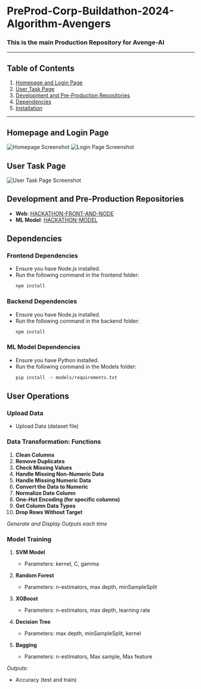 # PreProd-Corp-Buildathon-2024-Algorithm-Avengers

### This is the main Production Repository for Avenge-AI

---

## Table of Contents
1. [Homepage and Login Page](#homepage-and-login-page)
2. [User Task Page](#user-task-page)
3. [Development and Pre-Production Repositories](#development-and-pre-production-repositories)
4. [Dependencies](#dependencies)
5. [Installation](#installation)

---

## Homepage and Login Page

![Homepage Screenshot](https://github.com/user-attachments/assets/25c6edfc-c8a7-40c4-aa3f-cdb6581d449f)
![Login Page Screenshot](https://github.com/user-attachments/assets/5179cb35-3dd8-48be-87dc-bbf99c7aad3c)

## User Task Page

![User Task Page Screenshot](https://github.com/user-attachments/assets/9ee83c20-528b-4ac2-8f61-988170216194)

## Development and Pre-Production Repositories

- **Web**: [HACKATHON-FRONT-AND-NODE](https://github.com/aryanshdev/HACKATHON-FRONT-AND-NODE)
- **ML Model**: [HACKATHON-MODEL](https://github.com/aryanshdev/HACKATHON-MODEL)

## Dependencies

### Frontend Dependencies
- Ensure you have Node.js installed.
- Run the following command in the frontend folder:
  ```bash
  npm install

### Backend Dependencies
- Ensure you have Node.js installed.
- Run the following command in the backend folder:
  ```bash
  npm install

### ML Model Dependencies
- Ensure you have Python installed.
- Run the following command in the Models folder:
  ```bash
  pip install -r models/requirements.txt

## User Operations

### Upload Data
- Upload Data (dataset file)

### Data Transformation: Functions
1. **Clean Columns**
2. **Remove Duplicates**
3. **Check Missing Values**
4. **Handle Missing Non-Numeric Data**
5. **Handle Missing Numeric Data**
6. **Convert the Data to Numeric**
7. **Normalize Date Column**
8. **One-Hot Encoding (for specific columns)**
9. **Get Column Data Types**
10. **Drop Rows Without Target**

*Generate and Display Outputs each time*

### Model Training
1. **SVM Model**
   - Parameters: kernel, C, gamma

2. **Random Forest**
   - Parameters: n-estimators, max depth, minSampleSplit

3. **XGBoost**
   - Parameters: n-estimators, max depth, learning rate

4. **Decision Tree**
   - Parameters: max depth, minSampleSplit, kernel

5. **Bagging**
   - Parameters: n-estimators, Max sample, Max feature

*Outputs:*
- Accuracy (test and train)
